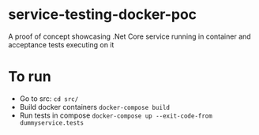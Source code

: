 # service-testing-docker-poc
A proof of concept showcasing .Net Core service running in container and acceptance tests executing on it

# To run
- Go to src: `cd src/`
- Build docker containers `docker-compose build`
- Run tests in compose `docker-compose up --exit-code-from dummyservice.tests`